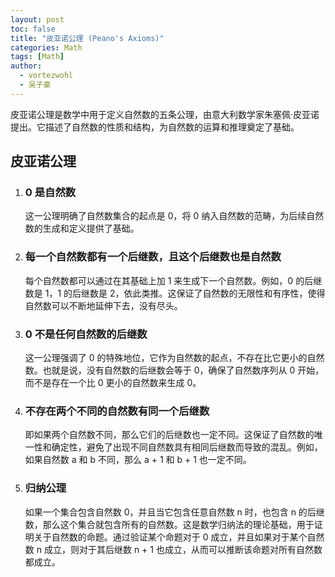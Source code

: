 ```yaml
---
layout: post
toc: false
title: "皮亚诺公理 (Peano's Axioms)"
categories: Math
tags: [Math]
author:
  - vortezwohl
  - 吴子豪
---
```

皮亚诺公理是数学中用于定义自然数的五条公理，由意大利数学家朱塞佩·皮亚诺提出。它描述了自然数的性质和结构，为自然数的运算和推理奠定了基础。

## 皮亚诺公理

1. ### 0 是自然数
    
    这一公理明确了自然数集合的起点是 0，将 0 纳入自然数的范畴，为后续自然数的生成和定义提供了基础。

2. ### 每一个自然数都有一个后继数，且这个后继数也是自然数
  
    每个自然数都可以通过在其基础上加 1 来生成下一个自然数。例如，0 的后继数是 1，1 的后继数是 2，依此类推。这保证了自然数的无限性和有序性，使得自然数可以不断地延伸下去，没有尽头。
  
3. ### 0 不是任何自然数的后继数
  
    这一公理强调了 0 的特殊地位，它作为自然数的起点，不存在比它更小的自然数。也就是说，没有自然数的后继数会等于 0，确保了自然数序列从 0 开始，而不是存在一个比 0 更小的自然数来生成 0。
  
4. ### 不存在两个不同的自然数有同一个后继数
  
    即如果两个自然数不同，那么它们的后继数也一定不同。这保证了自然数的唯一性和确定性，避免了出现不同自然数具有相同后继数而导致的混乱。例如，如果自然数 a 和 b 不同，那么 a + 1 和 b + 1 也一定不同。
  
5. ### 归纳公理
  
    如果一个集合包含自然数 0，并且当它包含任意自然数 n 时，也包含 n 的后继数，那么这个集合就包含所有的自然数。这是数学归纳法的理论基础，用于证明关于自然数的命题。通过验证某个命题对于 0 成立，并且如果对于某个自然数 n 成立，则对于其后继数 n + 1 也成立，从而可以推断该命题对所有自然数都成立。